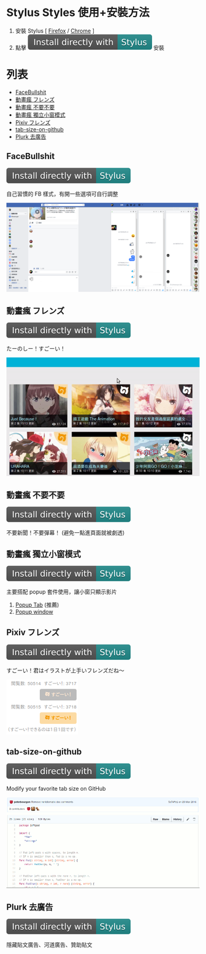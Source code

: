 # Stylus Styles 使用+安裝方法

1. 安裝 Stylus [ [Firefox](https://addons.mozilla.org/en-US/firefox/addon/styl-us/) / [Chrome](https://chrome.google.com/webstore/detail/stylus/clngdbkpkpeebahjckkjfobafhncgmne) ]
2. 點擊 ![Install directly with Stylus](usercss-badge.svg) 安裝

# 列表

* [FaceBullshit](#facebullshit)
* [動畫瘋 フレンズ](#%E5%8B%95%E7%95%AB%E7%98%8B-%E3%83%95%E3%83%AC%E3%83%B3%E3%82%BA)
* [動畫瘋 不要不要](#%E5%8B%95%E7%95%AB%E7%98%8B-%E4%B8%8D%E8%A6%81%E4%B8%8D%E8%A6%81)
* [動畫瘋 獨立小窗模式](#%E5%8B%95%E7%95%AB%E7%98%8B-%E7%8D%A8%E7%AB%8B%E5%B0%8F%E7%AA%97%E6%A8%A1%E5%BC%8F)
* [Pixiv フレンズ](#pixiv-%E3%83%95%E3%83%AC%E3%83%B3%E3%82%BA)
* [tab-size-on-github](#tab-size-on-github)
* [Plurk 去廣告](#plurk-%E5%8E%BB%E5%BB%A3%E5%91%8A)

## FaceBullshit

[![Install directly with Stylus](usercss-badge.svg)](FaceBullshit.user.css)

自己習慣的 FB 樣式，有開一些選項可自行調整

![](FaceBullshit.png)

## 動畫瘋 フレンズ

[![Install directly with Stylus](usercss-badge.svg)](ani.gamer-japari-friends.user.css)

たーのしー！すごーい！

![](ani.gamer-japari-friends.gif)

## 動畫瘋 不要不要

[![Install directly with Stylus](usercss-badge.svg)](ani.gamer-no-news-no-danmaku.user.css)

不要新聞！不要彈幕！ (避免一點進頁面就被劇透)

## 動畫瘋 獨立小窗模式

[![Install directly with Stylus](usercss-badge.svg)](ani.gamer-popup-mode.user.css)

主要搭配 popup 套件使用，讓小窗只顯示影片

1. [Popup Tab](https://addons.mozilla.org/firefox/addon/popup-tab/) (推薦)
2. [Popup window](https://addons.mozilla.org/firefox/addon/popup-window/)


## Pixiv フレンズ

[![Install directly with Stylus](usercss-badge.svg)](Pixiv-japari-friends.user.css)

すごーい！君はイラストが上手いフレンズだね〜

![](Pixiv-japari-friends.png)

## tab-size-on-github

[![Install directly with Stylus](usercss-badge.svg)](tab-size-on-github.user.css)

Modify your favorite tab size on GitHub

![](tab-size-on-github.gif)

## Plurk 去廣告

[![Install directly with Stylus](usercss-badge.svg)](Plurk-no-ads.user.css)

隱藏貼文廣告、河道廣告、贊助貼文
